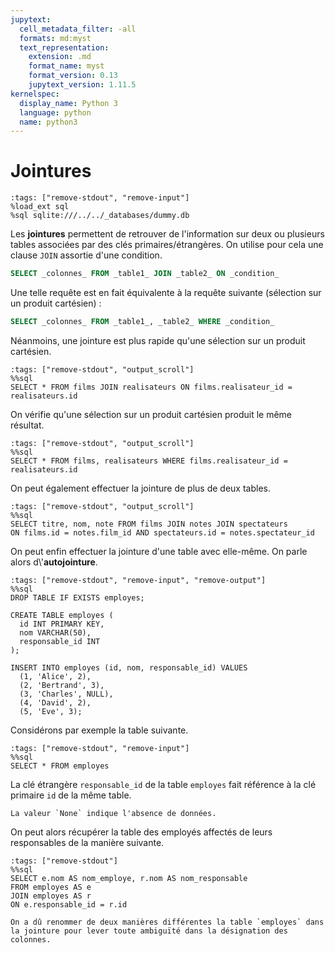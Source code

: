 ```yaml
---
jupytext:
  cell_metadata_filter: -all
  formats: md:myst
  text_representation:
    extension: .md
    format_name: myst
    format_version: 0.13
    jupytext_version: 1.11.5
kernelspec:
  display_name: Python 3
  language: python
  name: python3
---
```


# Jointures

```{code-cell}
:tags: ["remove-stdout", "remove-input"]
%load_ext sql
%sql sqlite:///../../_databases/dummy.db
```

Les **jointures** permettent de retrouver de l'information sur deux ou plusieurs tables associées par des clés primaires/étrangères. On utilise pour cela une clause `JOIN` assortie d'une condition.

```sql
SELECT _colonnes_ FROM _table1_ JOIN _table2_ ON _condition_
```

Une telle requête est en fait équivalente à la requête suivante (sélection sur un produit cartésien) :

```sql
SELECT _colonnes_ FROM _table1_, _table2_ WHERE _condition_
```

Néanmoins, une jointure est plus rapide qu'une sélection sur un produit cartésien.

```{code-cell}
:tags: ["remove-stdout", "output_scroll"]
%%sql
SELECT * FROM films JOIN realisateurs ON films.realisateur_id = realisateurs.id
```

On vérifie qu'une sélection sur un produit cartésien produit le même résultat.

```{code-cell}
:tags: ["remove-stdout", "output_scroll"]
%%sql
SELECT * FROM films, realisateurs WHERE films.realisateur_id = realisateurs.id
```

On peut également effectuer la jointure de plus de deux tables.

```{code-cell}
:tags: ["remove-stdout", "output_scroll"]
%%sql
SELECT titre, nom, note FROM films JOIN notes JOIN spectateurs
ON films.id = notes.film_id AND spectateurs.id = notes.spectateur_id
```

On peut enfin effectuer la jointure d'une table avec elle-même. On parle alors d\\'**autojointure**.

```{code-cell}
:tags: ["remove-stdout", "remove-input", "remove-output"]
%%sql
DROP TABLE IF EXISTS employes;

CREATE TABLE employes (
  id INT PRIMARY KEY,
  nom VARCHAR(50),
  responsable_id INT
);

INSERT INTO employes (id, nom, responsable_id) VALUES 
  (1, 'Alice', 2),
  (2, 'Bertrand', 3),
  (3, 'Charles', NULL),
  (4, 'David', 2),
  (5, 'Eve', 3);
```

Considérons par exemple la table suivante.

```{code-cell}
:tags: ["remove-stdout", "remove-input"]
%%sql
SELECT * FROM employes
```

La clé étrangère `responsable_id` de la table `employes` fait référence à la clé primaire `id` de la même table.

```{note}
La valeur `None` indique l'absence de données.
```

On peut alors récupérer la table des employés affectés de leurs responsables de la manière suivante.

```{code-cell}
:tags: ["remove-stdout"]
%%sql
SELECT e.nom AS nom_employe, r.nom AS nom_responsable
FROM employes AS e
JOIN employes AS r
ON e.responsable_id = r.id
```

```{note}
On a dû renommer de deux manières différentes la table `employes` dans la jointure pour lever toute ambiguïté dans la désignation des colonnes.
```

